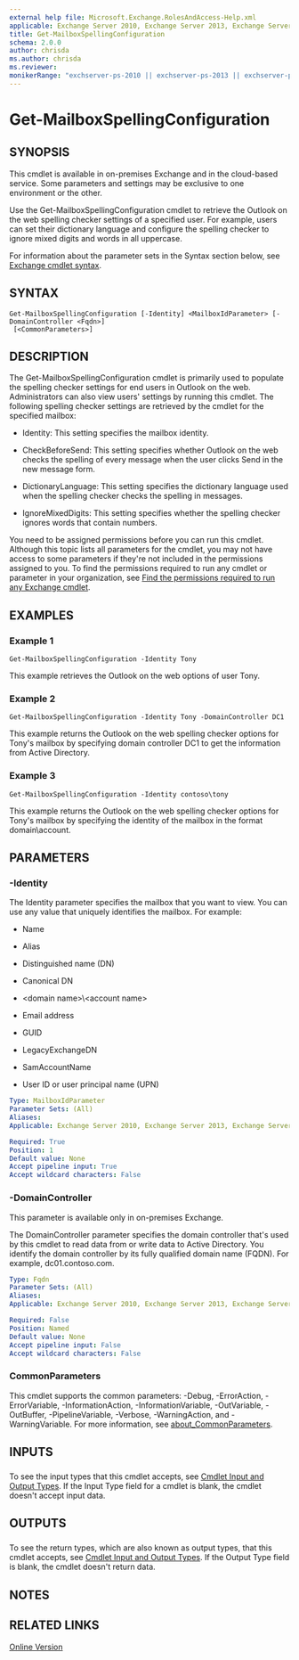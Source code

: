 ```yaml
---
external help file: Microsoft.Exchange.RolesAndAccess-Help.xml
applicable: Exchange Server 2010, Exchange Server 2013, Exchange Server 2016, Exchange Server 2019, Exchange Online
title: Get-MailboxSpellingConfiguration
schema: 2.0.0
author: chrisda
ms.author: chrisda
ms.reviewer:
monikerRange: "exchserver-ps-2010 || exchserver-ps-2013 || exchserver-ps-2016 || exchserver-ps-2019 || exchonline-ps"
---
```


# Get-MailboxSpellingConfiguration

## SYNOPSIS
This cmdlet is available in on-premises Exchange and in the cloud-based service. Some parameters and settings may be exclusive to one environment or the other.

Use the Get-MailboxSpellingConfiguration cmdlet to retrieve the Outlook on the web spelling checker settings of a specified user. For example, users can set their dictionary language and configure the spelling checker to ignore mixed digits and words in all uppercase.

For information about the parameter sets in the Syntax section below, see [Exchange cmdlet syntax](https://docs.microsoft.com/powershell/exchange/exchange-server/exchange-cmdlet-syntax).

## SYNTAX

```
Get-MailboxSpellingConfiguration [-Identity] <MailboxIdParameter> [-DomainController <Fqdn>]
 [<CommonParameters>]
```

## DESCRIPTION
The Get-MailboxSpellingConfiguration cmdlet is primarily used to populate the spelling checker settings for end users in Outlook on the web. Administrators can also view users' settings by running this cmdlet. The following spelling checker settings are retrieved by the cmdlet for the specified mailbox:

- Identity: This setting specifies the mailbox identity.

- CheckBeforeSend: This setting specifies whether Outlook on the web checks the spelling of every message when the user clicks Send in the new message form.

- DictionaryLanguage: This setting specifies the dictionary language used when the spelling checker checks the spelling in messages.

- IgnoreMixedDigits: This setting specifies whether the spelling checker ignores words that contain numbers.

You need to be assigned permissions before you can run this cmdlet. Although this topic lists all parameters for the cmdlet, you may not have access to some parameters if they're not included in the permissions assigned to you. To find the permissions required to run any cmdlet or parameter in your organization, see [Find the permissions required to run any Exchange cmdlet](https://docs.microsoft.com/powershell/exchange/exchange-server/find-exchange-cmdlet-permissions).

## EXAMPLES

### Example 1
```
Get-MailboxSpellingConfiguration -Identity Tony
```

This example retrieves the Outlook on the web options of user Tony.

### Example 2
```
Get-MailboxSpellingConfiguration -Identity Tony -DomainController DC1
```

This example returns the Outlook on the web spelling checker options for Tony's mailbox by specifying domain controller DC1 to get the information from Active Directory.

### Example 3
```
Get-MailboxSpellingConfiguration -Identity contoso\tony
```

This example returns the Outlook on the web spelling checker options for Tony's mailbox by specifying the identity of the mailbox in the format domain\\account.

## PARAMETERS

### -Identity
The Identity parameter specifies the mailbox that you want to view. You can use any value that uniquely identifies the mailbox. For example:

- Name

- Alias

- Distinguished name (DN)

- Canonical DN

- \<domain name\>\\\<account name\>

- Email address

- GUID

- LegacyExchangeDN

- SamAccountName

- User ID or user principal name (UPN)

```yaml
Type: MailboxIdParameter
Parameter Sets: (All)
Aliases:
Applicable: Exchange Server 2010, Exchange Server 2013, Exchange Server 2016, Exchange Server 2019, Exchange Online

Required: True
Position: 1
Default value: None
Accept pipeline input: True
Accept wildcard characters: False
```

### -DomainController
This parameter is available only in on-premises Exchange.

The DomainController parameter specifies the domain controller that's used by this cmdlet to read data from or write data to Active Directory. You identify the domain controller by its fully qualified domain name (FQDN). For example, dc01.contoso.com.

```yaml
Type: Fqdn
Parameter Sets: (All)
Aliases:
Applicable: Exchange Server 2010, Exchange Server 2013, Exchange Server 2016, Exchange Server 2019

Required: False
Position: Named
Default value: None
Accept pipeline input: False
Accept wildcard characters: False
```

### CommonParameters
This cmdlet supports the common parameters: -Debug, -ErrorAction, -ErrorVariable, -InformationAction, -InformationVariable, -OutVariable, -OutBuffer, -PipelineVariable, -Verbose, -WarningAction, and -WarningVariable. For more information, see [about_CommonParameters](https://go.microsoft.com/fwlink/p/?LinkID=113216).

## INPUTS

###  
To see the input types that this cmdlet accepts, see [Cmdlet Input and Output Types](https://go.microsoft.com/fwlink/p/?LinkId=616387). If the Input Type field for a cmdlet is blank, the cmdlet doesn't accept input data.

## OUTPUTS

###  
To see the return types, which are also known as output types, that this cmdlet accepts, see [Cmdlet Input and Output Types](https://go.microsoft.com/fwlink/p/?LinkId=616387). If the Output Type field is blank, the cmdlet doesn't return data.

## NOTES

## RELATED LINKS

[Online Version](https://technet.microsoft.com/library/7695cde3-71d2-4523-8300-ada77cb8e7d4.aspx)
